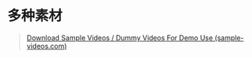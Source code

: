 # 多种素材

> [Download Sample Videos / Dummy Videos For Demo Use (sample-videos.com)](https://sample-videos.com/index.php#sample-mp4-video)
